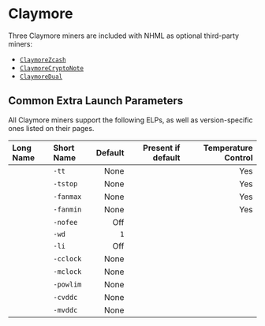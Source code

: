 # Claymore

Three Claymore miners are included with NHML as optional third-party miners:

* [`ClaymoreZcash`]()
* [`ClaymoreCryptoNote`]()
* [`ClaymoreDual`]()

## Common Extra Launch Parameters

All Claymore miners support the following ELPs, as well as version-specific ones listed on their pages.

| Long Name | Short Name | Default | Present if default | Temperature Control |
|:----------|:-----------|--------:|-------------------:|----------------------------------------------:|
| | `-tt` | None | | Yes |
| | `-tstop` | None | | Yes |
| | `-fanmax` | None | | Yes |
| | `-fanmin` | None | | Yes |
| | `-nofee` | Off | |
| | `-wd` | `1` | |
| | `-li` | Off | |
| | `-cclock` | None | |
| | `-mclock` | None | |
| | `-powlim` | None | |
| | `-cvddc` | None | |
| | `-mvddc` | None | |